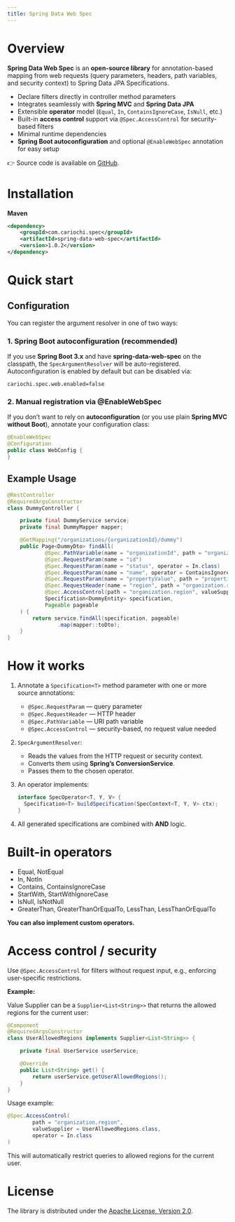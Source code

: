 ```yaml
---
title: Spring Data Web Spec
---
```


# Overview

**Spring Data Web Spec** is an **open-source library** for annotation-based mapping from web requests (query parameters, headers, path variables, and security
context) to Spring Data JPA Specifications.

* Declare filters directly in controller method parameters
* Integrates seamlessly with **Spring MVC** and **Spring Data JPA**
* Extensible **operator** model (`Equal`, `In`, `ContainsIgnoreCase`, `IsNull`, etc.)
* Built-in **access control** support via `@Spec.AccessControl` for security-based filters
* Minimal runtime dependencies
* **Spring Boot autoconfiguration** and optional `@EnableWebSpec` annotation for easy setup

👉 Source code is available on [GitHub](https://github.com/cariochi/spring-data-web-spec).

# Installation

**Maven**

```xml
<dependency>
    <groupId>com.cariochi.spec</groupId>
    <artifactId>spring-data-web-spec</artifactId>
    <version>1.0.2</version>
</dependency>
```

# Quick start

## Configuration

You can register the argument resolver in one of two ways:

### 1. Spring Boot autoconfiguration (recommended)

If you use **Spring Boot 3.x** and have **spring-data-web-spec** on the classpath, the `SpecArgumentResolver` will be auto-registered.
Autoconfiguration is enabled by default but can be disabled via:

```properties
cariochi.spec.web.enabled=false
```

### 2. Manual registration via @EnableWebSpec

If you don’t want to rely on **autoconfiguration** (or you use plain **Spring MVC without Boot**), annotate your configuration class:

```java
@EnableWebSpec
@Configuration
public class WebConfig {
}
```

## Example Usage

```java
@RestController
@RequiredArgsConstructor
class DummyController {

    private final DummyService service;
    private final DummyMapper mapper;

    @GetMapping("/organizations/{organizationId}/dummy")
    public Page<DummyDto> findAll(
            @Spec.PathVariable(name = "organizationId", path = "organization.id", required = true)
            @Spec.RequestParam(name = "id")
            @Spec.RequestParam(name = "status", operator = In.class)
            @Spec.RequestParam(name = "name", operator = ContainsIgnoreCase.class)
            @Spec.RequestParam(name = "propertyValue", path = "properties.value", joinType = JoinType.INNER, operator = In.class, distinct = true)
            @Spec.RequestHeader(name = "region", path = "organization.region")
            @Spec.AccessControl(path = "organization.region", valueSupplier = UserAllowedRegions.class, operator = In.class)
            Specification<DummyEntity> specification,
            Pageable pageable
    ) {
        return service.findAll(specification, pageable)
                .map(mapper::toDto);
    }
}
```

# How it works

1. Annotate a `Specification<T>` method parameter with one or more source annotations:

    * `@Spec.RequestParam` — query parameter
    * `@Spec.RequestHeader` — HTTP header
    * `@Spec.PathVariable` — URI path variable
    * `@Spec.AccessControl` — security-based, no request value needed

2. `SpecArgumentResolver`:

    * Reads the values from the HTTP request or security context.
    * Converts them using **Spring’s ConversionService**.
    * Passes them to the chosen operator.

3. An operator implements:

   ```java
   interface SpecOperator<T, Y, V> {
     Specification<T> buildSpecification(SpecContext<T, Y, V> ctx);
   }
   ```

4. All generated specifications are combined with **AND** logic.

# Built-in operators

* Equal, NotEqual
* In, NotIn
* Contains, ContainsIgnoreCase
* StartWith, StartWithIgnoreCase
* IsNull, IsNotNull
* GreaterThan, GreaterThanOrEqualTo, LessThan, LessThanOrEqualTo

**You can also implement custom operators.**

# Access control / security

Use `@Spec.AccessControl` for filters without request input, e.g., enforcing user-specific restrictions.

**Example:**

Value Supplier can be a `Supplier<List<String>>` that returns the allowed regions for the current user:

```java
@Component
@RequiredArgsConstructor
class UserAllowedRegions implements Supplier<List<String>> {

    private final UserService userService;

    @Override
    public List<String> get() {
        return userService.getUserAllowedRegions();
    }
}
```

Usage example:

```java
@Spec.AccessControl(
        path = "organization.region",
        valueSupplier = UserAllowedRegions.class,
        operator = In.class
)
```

This will automatically restrict queries to allowed regions for the current user.

# License

The library is distributed under the [Apache License, Version 2.0](https://www.apache.org/licenses/LICENSE-2.0).

